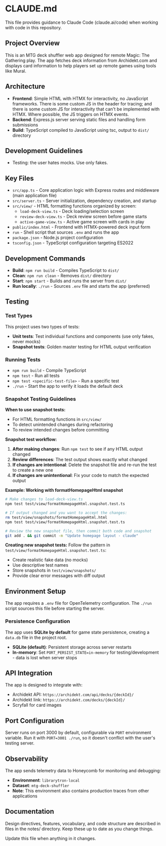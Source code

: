 # CLAUDE.md

This file provides guidance to Claude Code (claude.ai/code) when working with code in this repository.

## Project Overview

This is an MTG deck shuffler web app designed for remote Magic: The Gathering play. The app fetches deck information from Archidekt.com and displays card information to help players set up remote games using tools like Mural.

## Architecture

- **Frontend**: Simple HTML with HTMX for interactivity, no JavaScript frameworks. There is some custom JS in the header for tracing; and there is some custom JS for interactivity that can't be implemented with HTMX. Where possible, the JS triggers on HTMX events.
- **Backend**: Express.js server serving static files and handling form submissions
- **Build**: TypeScript compiled to JavaScript using tsc, output to `dist/` directory

## Development Guidelines

- Testing: the user hates mocks. Use only fakes.

## Key Files

- `src/app.ts` - Core application logic with Express routes and middleware (main application file)
- `src/server.ts` - Server initialization, dependency creation, and startup
- `src/view/` - HTML formatting functions organized by screen:
  - `load-deck-view.ts` - Deck loading/selection screen
  - `review-deck-view.ts` - Deck review screen before game starts
  - `active-game-view.ts` - Active game screen with cards in play
- `public/index.html` - Frontend with HTMX-powered deck input form
- `run` - Shell script that sources `.env` and runs the app
- `package.json` - Node.js project configuration
- `tsconfig.json` - TypeScript configuration targeting ES2022

## Development Commands

- **Build**: `npm run build` - Compiles TypeScript to `dist/`
- **Clean**: `npm run clean` - Removes `dist/` directory
- **Start**: `npm start` - Builds and runs the server from `dist/`
- **Run locally**: `./run` - Sources `.env` file and starts the app (preferred)

## Testing

### Test Types

This project uses two types of tests:
- **Unit tests**: Test individual functions and components (use only fakes, never mocks)
- **Snapshot tests**: Golden master testing for HTML output verification

### Running Tests

- `npm run build` - Compile TypeScript
- `npm test` - Run all tests
- `npm test <specific-test-file>` - Run a specific test
- `./run` - Start the app to verify it loads the default deck

### Snapshot Testing Guidelines

**When to use snapshot tests:**
- For HTML formatting functions in `src/view/`
- To detect unintended changes during refactoring
- To review intended changes before committing

**Snapshot test workflow:**
1. **After making changes**: Run `npm test` to see if any HTML output changed
2. **Review differences**: The test output shows exactly what changed
3. **If changes are intentional**: Delete the snapshot file and re-run the test to create a new one
4. **If changes are unintentional**: Fix your code to match the expected output

**Example: Working with formatHomepageHtml snapshot**
```bash
# Make changes to load-deck-view.ts
npm test test/view/formatHomepageHtml.snapshot.test.ts

# If output changed and you want to accept the changes:
rm test/view/snapshots/formatHomepageHtml.html
npm test test/view/formatHomepageHtml.snapshot.test.ts

# Review the new snapshot file, then commit both code and snapshot
git add . && git commit -m "Update homepage layout - claude"
```

**Creating new snapshot tests:**
Follow the pattern in `test/view/formatHomepageHtml.snapshot.test.ts`:
- Create realistic fake data (no mocks)
- Use descriptive test names
- Store snapshots in `test/view/snapshots/`
- Provide clear error messages with diff output

## Environment Setup

The app requires a `.env` file for OpenTelemetry configuration. The `./run` script sources this file before starting the server.

### Persistence Configuration

The app uses **SQLite by default** for game state persistence, creating a `data.db` file in the project root.

- **SQLite (default)**: Persistent storage across server restarts
- **In-memory**: Set `PORT_PERSIST_STATE=in-memory` for testing/development - data is lost when server stops

## API Integration

The app is designed to integrate with:

- Archidekt API: `https://archidekt.com/api/decks/{deckId}/`
- Archidekt link: `https://archidekt.com/decks/{deckId}/`
- Scryfall for card images

## Port Configuration

Server runs on port 3000 by default, configurable via `PORT` environment variable. Run it with `PORT=3001 ./run`, so it doesn't conflict with the user's testing server.

## Observability

The app sends telemetry data to Honeycomb for monitoring and debugging:

- **Environment**: `librarytron-local`
- **Dataset**: `mtg-deck-shuffler`
- **Note**: This environment also contains production traces from other applications

## Documentation

Design directives, features, vocabulary, and code structure are described in files in the notes/ directory. Keep these up to date as you change things.

Update this file when anything in it changes.
